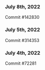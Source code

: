 ### July 8th, 2022

Commit #142830

### July 5th, 2022

Commit #314353


### July 4th, 2022

Commit #72281
